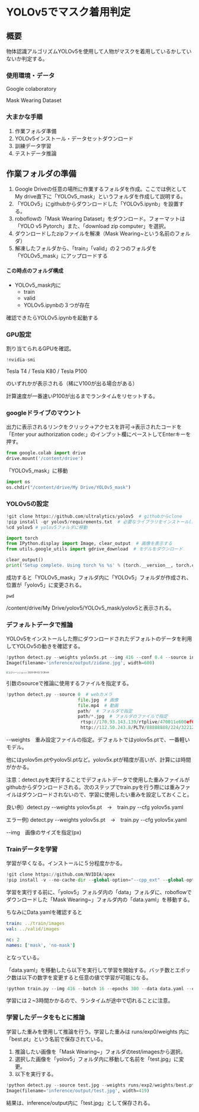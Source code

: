 # YOLOv5でマスク着用判定

## 概要

物体認識アルゴリズムYOLOv5を使用して人物がマスクを着用しているかしていないか判定する。

### 使用環境・データ

Google colaboratory 

Mask Wearing Dataset

### 大まかな手順

1. 作業フォルダ準備
2. YOLOv5インストール・データセットダウンロード
3. 訓練データ学習
4. テストデータ推論

## 作業フォルダの準備

1. Google Driveの任意の場所に作業するフォルダを作成。ここでは例としてMy drive直下に「YOLOv5_mask」というフォルダを作成して説明する。
2. 「YOLOv5」にgithubからダウンロードした「YOLOv5.ipynb」を設置する。
3. roboflowの「Mask Wearing Dataset」をダウンロード。フォーマットは「YOLO v5 Pytorch」また、「download zip computer」を選択。
4. ダウンロードしたzipファイルを解凍（Mask Wearing~という名前のフォルダ）
5. 解凍したフォルダから、「train」「valid」の２つのフォルダを「YOLOv5_mask」にアップロードする

#### この時点のフォルダ構成

- YOLOv5_mask内に
  - train
  - valid
  - YOLOv5.ipynbの３つが存在

確認できたらYOLOv5.ipynbを起動する

### GPU設定

割り当てられるGPUを確認。

```python
!nvidia-smi
```

Tesla T4 / Tesla K80 / Tesla P100

のいずれかが表示される（稀にV100が出る場合がある）

計算速度が一番速いP100が出るまでランタイムをリセットする。

### googleドライブのマウント

出力に表示されるリンクをクリック→アクセスを許可→表示されたコードを「Enter your authorization code:」のインプット欄にペーストしてEnterキーを押す。

```python
from google.colab import drive
drive.mount('/content/drive')
```

「YOLOv5_mask」に移動

```python
import os
os.chdir("/content/drive/My Drive/YOLOv5_mask")
```

### YOLOv5の設定

```python
!git clone https://github.com/ultralytics/yolov5  # githubからclone
!pip install -qr yolov5/requirements.txt  # 必要なライブラリをインストール(エラーを無視)
%cd yolov5 # yolov5フォルダに移動

import torch
from IPython.display import Image, clear_output  # 画像を表示する
from utils.google_utils import gdrive_download  # モデルをダウンロード

clear_output()
print('Setup complete. Using torch %s %s' % (torch.__version__, torch.cuda.get_device_properties(0) if torch.cuda.is_available() else 'CPU'))
```

成功すると「YOLOv5_mask」フォルダ内に「YOLOv5」フォルダが作成され、位置が「yolov5」に変更される。

```
pwd
```

/content/drive/My Drive/yolov5/YOLOv5_mask/yolov5と表示される。

### デフォルトデータで推論

YOLOv5をインストールした際にダウンロードされたデフォルトのデータを利用してYOLOv5の動きを確認する。

```python
!python detect.py --weights yolov5s.pt --img 416 --conf 0.4 --source inference/images/
Image(filename='inference/output/zidane.jpg', width=600)
```

<img src="/Users/imanim/Library/Application Support/typora-user-images/スクリーンショット 2020-09-02 13.38.44.png" alt="スクリーンショット 2020-09-02 13.38.44" style="zoom:40%;" />

引数のsourceで推論に使用するファイルを指定する。

```python
!python detect.py --source 0  # webカメラ
                           file.jpg  # 画像 
                           file.mp4  # 動画
                           path/  # フォルダで指定
                           path/*.jpg  # フォルダのファイルで指定
                            rtsp://170.93.143.139/rtplive/470011e600ef003a004ee33696235daa  # rtsp
                            http://112.50.243.8/PLTV/88888888/224/3221225900/1.m3u8  # http 
```

--weights　重み設定ファイルの指定。デフォルトではyolov5s.ptで、一番軽いモデル。

他にはyolov5m.ptやyolov5l.ptなど。yolov5x.ptが精度が高いが、計算には時間がかかる。

注意：detect.pyを実行することでデフォルトデータで使用した重みファイルがgithubからダウンロードされる。次のステップでtrain.pyを行う際には重みファイルはダウンロードされないので、学習に使用したい重みを設定しておくこと。

良い例）detect.py --weights yolov5s.pt　→　train.py --cfg yolov5s.yaml 

エラー例) detect.py --weights yolov5s.pt　→　train.py --cfg yolov5x.yaml 



--img　画像のサイズを指定(px)

### Trainデータを学習

学習が早くなる。インストールに５分程度かかる。

```python
!git clone https://github.com/NVIDIA/apex
!pip install -v --no-cache-dir --global-option="--cpp_ext" --global-option="--cuda_ext" ./apex
```

学習を実行する前に、「yolov5」フォルダ内の「data」フォルダに、roboflowでダウンロードした「Mask Wearing~」フォルダ内の「data.yaml」を移動する。

ちなみにData.yamlを確認すると

```yaml
train: ../train/images
val: ../valid/images

nc: 2
names: ['mask', 'no-mask']
```

となっている。

「data.yaml」を移動したら以下を実行して学習を開始する。バッチ数とエポック数は以下の数字を変更すると任意の値で学習が可能になる。

```python
!python train.py --img 416 --batch 16 --epochs 300 --data data.yaml --cfg yolov5x.yaml
```

学習には２~3時間かかるので、ランタイムが途中で切れることに注意。

### 学習したデータをもとに推論

学習した重みを使用して推論を行う。学習した重みは runs/exp0/weights 内に「best.pt」という名前で保存されている。

1. 推論したい画像を「Mask Wearing~」フォルダのtest/imagesから選択。
2. 選択した画像を「yolov5」フォルダ内に移動して名前を「test.jpg」に変更。
3. 以下を実行する。

```python
!python detect.py --source test.jpg --weights runs/exp2/weights/best.pt --img 416
Image(filename='inference/output/test.jpg', width=419)
```

結果は、inference/output内に「test.jpg」として保存される。